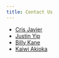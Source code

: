 ```yaml
---
title: Contact Us
---
```


* [Cris Javier](https://crisjavier.github.io/)
* [Justin Yip](https://jyip808.github.io/)
* [Billy Kane](link-to-somewhere)
* [Kaiwi Akioka](https://kakioka.github.io/)

